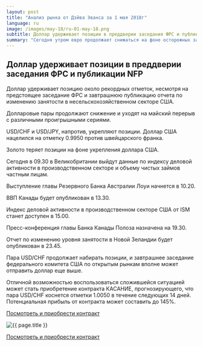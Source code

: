 ```yaml
---
layout: post
title: "Анализ рынка от Дэйва Эванса за 1 мая 2018г"
language: ru
image: /images/may-18/ru-01-may-18.png
subtitle: Доллар удерживает позиции в преддверии заседания ФРС и публикации NFP
summary: "Сегодня утром евро продолжает снижаться на фоне осторожных заявлений и оценок главы Европейского Центробанка Марио Драги. Наиболее значительные потери на евро можно наблюдать против доллара США и японской иены"
---
```

##  Доллар удерживает позиции в преддверии заседания ФРС и публикации NFP

Доллар удерживает позицию около рекордных отметок, несмотря на предстоящее заседание ФРС и завтрашнюю публикацию отчета по изменению занятости в несельскохозяйственном секторе США.

Долларовые пары продолжают снижение и уходят на майский перерыв с различными проигрышными сериями.

USD/CHF и USD/JPY, напротив, укрепляют позиции. Доллар США нацелился на отметку 0.9950 против швейцарского франка.

Золото теряет позиции на фоне укрепления доллара США.
 
 
Сегодня в 09.30 в Великобритании выйдут данные по индексу деловой активности в производственном секторе и объему чистых займов частным лицам.

Выступление главы Резервного Банка Австралии Лоуи начнется в 10.20.

ВВП Канады будет опубликован в 13.30.

Индекс деловой активности в производственном секторе США от ISM станет доступен в 15.00.

Пресс-конференция главы Банка Канады Полоза назначена на 19.30.

Отчет по изменению уровня занятости в Новой Зеландии будет опубликован в 23.45.
 
 
Пара USD/CHF продолжает набирать позиции, и завтрашнее заседание федерального комитета США по открытым рынкам вполне может отправить доллар еще выше.

Отличной возможностью воспользоваться сложившейся ситуацией может стать приобретение контракта КАСАНИЕ, прогнозирующего, что пара USD/CHF коснется отметки 1.0050 в течение следующих 14 дней. Потенциальная прибыль от контракта может составить до 145%.

<a href="http://record.binary.com/_bivVDfg8lHux76XffYA0JmNd7ZgqdRLk/1/market=forex&underlying=frxUSDCHF&formname=touchnotouch&duration_amount=14&duration_units=d&amount=10&amount_type=payout&expiry_type=duration&barrier=1.0050&s=1&t=AGAo0wZxiuWVUSIZnKLQvZ0co5lt24DG" target="_blank">Посмотреть и приобрести контракт</a>

<img src="{{ site.url }}/images/may-18/ru-01-may-18.png" alt="{{ page.title }}"  title="{{ page.title }}">

<a href="%LINK%%?https://www.binary.com/d/trade.cgi?market=forex&underlying=frxUSDCHF&formname=touchnotouch&duration_amount=14&duration_units=d&amount=10&amount_type=payout&expiry_type=duration&barrier=1.0050&s=1&t=AGAo0wZxiuWVUSIZnKLQvZ0co5lt24DG" target="_blank">Посмотреть и приобрести контракт</a>
